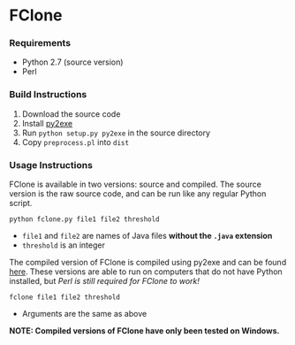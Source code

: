 FClone
====

### Requirements
* Python 2.7 (source version)
* Perl

### Build Instructions
1. Download the source code
2. Install [py2exe](http://www.py2exe.org/)
3. Run `python setup.py py2exe` in the source directory
4. Copy `preprocess.pl` into `dist`

### Usage Instructions

FClone is available in two versions: source and compiled. The source version is the raw source code, and can be run like any regular Python script.

`python fclone.py file1 file2 threshold`

* `file1` and `file2` are names of Java files **without the `.java` extension**
* `threshold` is an integer

The compiled version of FClone is compiled using py2exe and can be found [here](https://github.com/andrewjli/fclone/releases). These versions are able to run on computers that do not have Python installed, but *Perl is still required for FClone to work!*

`fclone file1 file2 threshold`

* Arguments are the same as above

**NOTE: Compiled versions of FClone have only been tested on Windows.**
